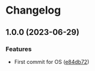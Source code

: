 # Changelog

## 1.0.0 (2023-06-29)


### Features

* First commit for OS ([e84db72](https://github.com/sinch/node-red-voice-api/commit/e84db7283fba5957104fd9ae58185061a2fcb505))
